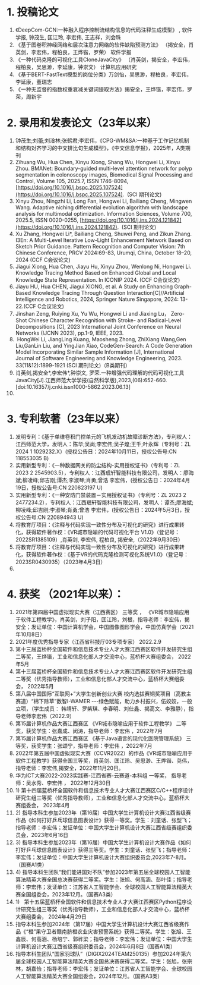 
# 1. 投稿论文
1. 《DeepCom-GCN:一种融入程序控制流结构信息的代码注释生成模型》 , 软件学报, 钟茂生, 匡江玲, 李宏伟, 王志祥，刘会珠  
2. 《基于图卷积神经网络和层次注意力网络的软件缺陷预测方法》 （揭安全，肖英剑，李宏伟，程柏良，王烨锴，罗荣）  软件学报  
3. 《一种代码克隆的可视化工具CloneJavaCity》  （肖英剑，揭安全，李宏伟，程柏良，吴思渺，李延康，钟崇文）   计算机应用研究 
4. 《基于BERT-FastText模型的岗位分类》万剑怡，吴思渺，程柏良，李宏伟，李延康，董瑞志
5. 《一种无监督的指数权重衰减关键词提取方法》揭安全，王烨锴，李宏伟，罗荣，周新宇


# 2. 录用和发表论文（23年以来）
1. 钟茂生;刘蕾;刘淦林;张鹤君;李宏伟，《CPG-WM&SA:一种基于工作记忆机制和结构对齐学习的中文排比句生成模型》，《中文信息学报》，2025年，A类期刊
2. Zihuang Wu, Hua Chen, Xinyu Xiong, Shang Wu, Hongwei Li, Xinyu Zhou. BMANet: Boundary-guided multi-level attention network for polyp segmentation in colonoscopy images, Biomedical Signal Processing and Control, Volume 105, 2025.7, ISSN 1746-8094, [https://doi.org/10.1016/j.bspc.2025.107524](https://doi.org/10.1016/j.bspc.2025.107524).  (SCI 期刊论文)
3. Xinyu Zhou, Ningzhi Li, Long Fan, Hongwei Li, Bailiang Cheng, Mingwen Wang. Adaptive niching differential evolution algorithm with landscape analysis for multimodal optimization. Information Sciences, Volume 700, 2025.5, ISSN 0020-0255, [https://doi.org/10.1016/j.ins.2024.121842](https://doi.org/10.1016/j.ins.2024.121842).  (SCI 期刊论文)
4. Xu Zhang, Hongwei Li*, Bailiang Cheng, Shuwei Peng, and Zikun Zhang. I3En: A Multi-Level Iterative Low-Light Enhancement Network Based on Sketch Prior Guidance. Pattern Recognition and Computer Vision: 7th Chinese Conference, PRCV 2024:69-83, Urumqi, China, October 18–20, 2024 (CCF C会议论文)
5. Jiagui Xiong, Hua Chen, Jiayu Hu, Xinyu Zhou, Wenlong Ni, Hongwei Li. Knowledge Tracing Method Based on Enhanced Global and Local Knowledge State Representation. In ICONIP 2024. (CCF C会议论文)
6. Jiayu HU, Hua CHEN, Jiagui XIONG, et al. A Study on Enhancing Graph-Based Knowledge Tracing Through Question Interaction[C]//Artificial Intelligence and Robotics, 2024, Springer Nature Singapore, 2024: 13-22.(CCF C会议论文)
7. Jinshan Zeng, Ruiying Xu, Yu Wu, Hongwei Li and Jiaxing Lu， Zero-Shot Chinese Character Recognition with Stroke- and Radical-Level Decompositions [C], 2023 International Joint Conference on Neural Networks (IJCNN 2023), pp.1-9, IEEE, 2023.
8.  HongWei Li, JiangLing Kuang, Maosheng Zhong, ZhiXiang Wang,Gen Liu,GanLin Liu, and YingJian Xiao, CodeGen-Search: A Code Generation Model Incorporating Similar Sample Information [J], International Journal of Software Engineering and Knowledge Engineering, 2023. 33(11&12):1899-1921 (SCI 期刊论文)（B类期刊）
9. 肖英剑,揭安全*,李宏伟*,钟崇文, 罗荣.一种增强代码理解的代码可视化工具JavaCity[J].江西师范大学学报(自然科学版),2023,(06):652-660.[doi:10.16357/j.cnki.issn1000-5862.2023.06.13] 
10. 

# 3. 专利软著（23年以来）
1. 发明专利：《基于单维卷积门控单元的飞机发动机故障诊断方法》，专利权人：江西师范大学，发明人：陈华;吴尚;李宏伟;吴子煌;王千;叶永辉（专利号：ZL 2024 1 1029232.X）(授权公告日：2024年10月11日，授权公告号:CN 118553035 B)
2. 实用新型专利：《一种数据网关的防尘结构-实用授权证书》（专利号：ZL 2023 2 2545903.5），专利权人：江西珉轩智能科技有限公司，发明人：廖海斌;柳凌峰;邱吉刚;谭杰;李淑琴;肖勇;曾浩 李宏伟，(授权公告日：2024年4月19日，授权公告号:CN 220823197 U)
3. 实用新型专利：《一种安防门禁装置－实用授权证书》（专利号：ZL 2023 2 2477234.2），专利权人：江西珉轩智能科技有限公司，发明人：谭杰;廖海斌;柳凌峰;邱吉刚;李淑琴;肖勇;曾浩 李宏伟，(授权公告日：2024年5月3日，授权公告号:CN 220894943 U)
4. 将教育厅项目：《注释与代码实现一致性分布及可视化的研究》进行成果转化，获得软件著作权：《VR城市隐喻的代码可视化平台 V1.0》（登记号：2022SR1385109）,肖英剑, 李宏伟, 程柏良, 揭安全,（2022年9月30日）
5. 将教育厅项目：《注释与代码实现一致性分布及可视化的研究》进行成果转化，获得软件著作权：《基于VR的代码克隆检测可视化系统V1.0》（登记号：2023SR0430935）（2023年4月3日）
6. 

# 4. 获奖 （2021年以来）：
1. 2021年第四届中国虚拟现实大赛（江西赛区） 三等奖 ， 《VR城市隐喻应用于软件工程教学》，肖英剑，刘子阳，匡江玲，刘根，指导老师：李宏伟，揭安全；发证单位：中国计算机学会，中国图像图形学会，中国仿真学会（2021年10月8日）
2. 2021年度优秀指导专家（江西省科技厅03专项专家） 2022.2.9
3. 第十三届蓝桥杯全国软件和信息技术专业人才大赛江西赛区软件开发研究生组二等奖，王烨锴，工业和信息化部人才交流中心，蓝桥杯大赛组委会， 2022年5月
4. 第十三届蓝桥杯全国软件和信息技术专业人才大赛江西赛区软件开发研究生组二等奖（优秀指导教师），工业和信息化部人才交流中心，蓝桥杯大赛组委会， 2022年5月
5. 第八届中国国际“互联网+”大学生创新创业大赛 校内选拔赛铜奖项目（高教主赛道）“棉下除草”数智I-WAMER ---绿色赋能，助力乡村振兴，伍姣姣，一般立项，（学生成员： 韩靖轩、罗紫琪、李春明、刘仕鑫、揭高文、李雅静），指导老师李宏伟（2022.9）
6. 第15届计算机作品大赛江西赛区 《VR城市隐喻应用于软件工程教学》 二等奖，获奖学生：张嘉成、闵涛，指导老师：李宏伟 ，2022年7月
7. 第15届计算机作品大赛江西赛区 《基于Java语言的现代化医院管理系统》 三等奖，获奖学生：张颂宁，指导老师：李宏伟 ，2022年7月
8. 2022年第五届中国虚拟现实大赛（CCVR2022）的作品《VR城市隐喻应用于软件工程教学》获得全国三等奖，肖英剑、匡江玲、吴思渺、王烨锴、尧伟， 指导老师：李宏伟,揭安全，2022年11月20日。
9. 华为ICT大赛2022-2023实践赛-江西省赛-云赛道-本科组 一等奖， 指导老师：吴水秀、李宏伟 ， 2022年12月30日
10. 1) 第十四届蓝桥杯全国软件和信息技术专业人才大赛江西赛区C/C++程序设计研究生组三等奖（优秀指导教师），工业和信息化部人才交流中心，蓝桥杯大赛组委会， 2023年4月
11. 2) 指导本科生参加2023年（第16届）中国大学生计算机设计大赛江西省级赛作品《如何打好乒乓球信息图表设计》获得一等奖。学生：刘童话、张型飞；指导老师：李宏伟；发证单位：中国大学生计算机设计大赛江西省级赛组织委员会，2023年6月16日
12. 3) 指导本科生参加2023年（第16届）中国大学生计算机设计大赛作品《如何打好乒乓球信息图表设计》获得三等奖。学生：刘童话、张型飞；指导老师：李宏伟；发证单位：中国大学生计算机设计大赛组织委员会,2023年7-8月。（国赛A1类）
13. 4) 指导本科生团队“我们能进国对不队”参加2023年第五届全球校园人工智能算法精英大赛全国总决赛获得二等奖。学生：张旭、何高涵、彭叶佳；指导老师：李宏伟；发证单位：江苏省人工智能学会、全球校园人工智能算法精英大赛全国组委会，2023年12月。（国赛A3类）
14. 1)   第十五届蓝桥杯全国软件和信息技术专业人才大赛江西赛区Python程序设计研究生组三等奖（优秀指导教师），工业和信息化部人才交流中心，蓝桥杯大赛组委会， 2024年4月29日
15. 指导本科生参加2024年（第17届）中国大学生计算机设计大赛江西省级赛作品《“橙”果守卫者赣南脐橙农业灾害预警系统》获得二等奖。学生：张旭、王鑫辰、何高涵、杨培宁、郭祚梁；指导老师：李宏伟；发证单位：中国大学生计算机设计大赛江西省级赛组织委员会，2024年6月8日（国赛A1类）
16. 指导本科生团队“国家羽球队”（DIGIX2024TEAM250135）参加2024年第六届全球校园人工智能算法精英大赛全国总决赛获得二等奖。学生：张旭，张宗林，胡嘉怡；指导老师：李宏伟；发证单位：江苏省人工智能学会、全球校园人工智能算法精英大赛全国组委会，2024年12月。（国赛A3类）